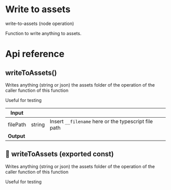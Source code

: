 # Write to assets

write-to-assets (node operation)

Function to write anything to assets.




# Api reference

## writeToAssets()

Writes anything (string or json) the assets folder of the operation of the caller function of this function

Useful for testing


| Input      |    |    |
| ---------- | -- | -- |
| filePath | string | Insert `__filename` here or the typescript file path |,| data | {  } | The data you want to write to a file, can also be a promise |,| assetsFileName (optional) | string |  |
| **Output** |    |    |



## 📄 writeToAssets (exported const)

Writes anything (string or json) the assets folder of the operation of the caller function of this function

Useful for testing

